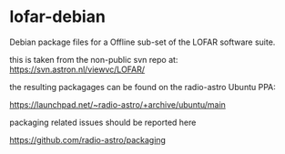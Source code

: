 lofar-debian
============

Debian package files for a Offline sub-set of the LOFAR software suite.

 this is taken from the non-public svn repo at:
 https://svn.astron.nl/viewvc/LOFAR/

the resulting packagages can be found on the radio-astro Ubuntu PPA:

 https://launchpad.net/~radio-astro/+archive/ubuntu/main

packaging related issues should be reported here

https://github.com/radio-astro/packaging
